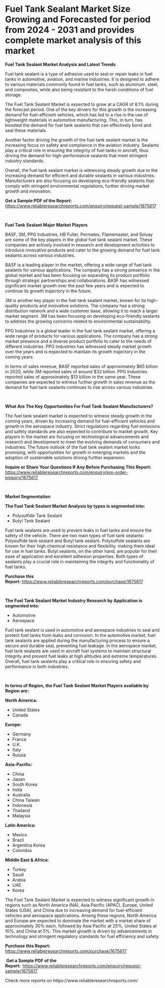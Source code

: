 <p><h1>Fuel Tank Sealant Market Size Growing and Forecasted for period from 2024 - 2031 and provides complete market analysis of this market</h1></p><p><strong>Fuel Tank Sealant Market Analysis and Latest Trends</strong></p>
<p><p>Fuel tank sealant is a type of adhesive used to seal or repair leaks in fuel tanks in automotive, aviation, and marine industries. It is designed to adhere to various materials commonly found in fuel tanks, such as aluminum, steel, and composites, while also being resistant to the harsh conditions of fuel storage.</p><p>The Fuel Tank Sealant Market is expected to grow at a CAGR of 8.1% during the forecast period. One of the key drivers for this growth is the increasing demand for fuel-efficient vehicles, which has led to a rise in the use of lightweight materials in automotive manufacturing. This, in turn, has boosted the demand for fuel tank sealants that can effectively bond and seal these materials.</p><p>Another factor driving the growth of the fuel tank sealant market is the increasing focus on safety and compliance in the aviation industry. Sealants play a critical role in ensuring the integrity of fuel tanks in aircraft, thus driving the demand for high-performance sealants that meet stringent industry standards.</p><p>Overall, the fuel tank sealant market is witnessing steady growth due to the increasing demand for efficient and durable sealants in various industries. Manufacturers are also focusing on developing eco-friendly sealants that comply with stringent environmental regulations, further driving market growth and innovation.</p></p>
<p><strong>Get a Sample PDF of the Report:&nbsp;</strong> <a href="https://www.reliableresearchreports.com/enquiry/request-sample/1675617">https://www.reliableresearchreports.com/enquiry/request-sample/1675617</a></p>
<p>&nbsp;</p>
<p><strong>Fuel Tank Sealant Major Market Players</strong></p>
<p><p>BASF, 3M, PPG Industries, HB Fuller, Permatex, Flamemaster, and Solvay are some of the key players in the global fuel tank sealant market. These companies are actively involved in research and development activities to introduce innovative products and cater to the growing demand for fuel tank sealants across various industries.</p><p>BASF is a leading player in the market, offering a wide range of fuel tank sealants for various applications. The company has a strong presence in the global market and has been focusing on expanding its product portfolio through strategic partnerships and collaborations. BASF has witnessed significant market growth over the past few years and is expected to continue its growth trajectory in the future.</p><p>3M is another key player in the fuel tank sealant market, known for its high-quality products and innovative solutions. The company has a strong distribution network and a wide customer base, allowing it to reach a larger market segment. 3M has been focusing on developing eco-friendly sealants to address the growing concerns related to environmental sustainability.</p><p>PPG Industries is a global leader in the fuel tank sealant market, offering a wide range of products for various applications. The company has a strong market presence and a diverse product portfolio to cater to the needs of different industries. PPG Industries has witnessed steady market growth over the years and is expected to maintain its growth trajectory in the coming years.</p><p>In terms of sales revenue, BASF reported sales of approximately $65 billion in 2020, while 3M reported sales of around $32 billion. PPG Industries reported sales of approximately $13 billion in the same year. These companies are expected to witness further growth in sales revenue as the demand for fuel tank sealants continues to rise across various industries.</p></p>
<p>&nbsp;</p>
<p><strong>What Are The Key Opportunities For Fuel Tank Sealant Manufacturers?</strong></p>
<p><p>The fuel tank sealant market is expected to witness steady growth in the coming years, driven by increasing demand for fuel-efficient vehicles and growth in the aerospace industry. Strict regulations regarding fuel emissions and safety standards are also expected to contribute to market growth. Key players in the market are focusing on technological advancements and research and development to meet the evolving demands of consumers and industries. The future outlook of the fuel tank sealant market looks promising, with opportunities for growth in emerging markets and the adoption of sustainable solutions driving further expansion.</p></p>
<p><strong>Inquire or Share Your Questions If Any Before Purchasing This Report:</strong> <a href="https://www.reliableresearchreports.com/enquiry/pre-order-enquiry/1675617">https://www.reliableresearchreports.com/enquiry/pre-order-enquiry/1675617</a></p>
<p>&nbsp;</p>
<p><strong>Market Segmentation</strong></p>
<p><strong>The Fuel Tank Sealant Market Analysis by types is segmented into:</strong></p>
<p><ul><li>Polysulfide Tank Sealant</li><li>Butyl Tank Sealant</li></ul></p>
<p><p>Fuel tank sealants are used to prevent leaks in fuel tanks and ensure the safety of the vehicle. There are two main types of fuel tank sealants: Polysulfide tank sealant and Butyl tank sealant. Polysulfide sealants are known for their high chemical resistance and flexibility, making them ideal for use in fuel tanks. Butyl sealants, on the other hand, are popular for their ease of application and excellent adhesion properties. Both types of sealants play a crucial role in maintaining the integrity and functionality of fuel tanks.</p></p>
<p><strong>Purchase this Report:&nbsp;</strong><a href="https://www.reliableresearchreports.com/purchase/1675617">https://www.reliableresearchreports.com/purchase/1675617</a></p>
<p>&nbsp;</p>
<p><strong>The Fuel Tank Sealant Market Industry Research by Application is segmented into:</strong></p>
<p><ul><li>Automotive</li><li>Aerospace</li></ul></p>
<p><p>Fuel tank sealant is used in automotive and aerospace industries to seal and protect fuel tanks from leaks and corrosion. In the automotive market, fuel tank sealants are applied during the manufacturing process to ensure a secure and durable seal, preventing fuel leakage. In the aerospace market, fuel tank sealants are used in aircraft fuel systems to maintain structural integrity and prevent fuel leaks at high altitudes and extreme temperatures. Overall, fuel tank sealants play a critical role in ensuring safety and performance in both industries.</p></p>
<p>&nbsp;</p>
<p><strong>In terms of Region, the Fuel Tank Sealant Market Players available by Region are:</strong></p>
<p>
    <p> <strong> North America: </strong>
        <ul>
            <li>United States</li>
            <li>Canada</li>
        </ul>
        </p> 
    <p> <strong> Europe: </strong>
        <ul>
            <li>Germany</li>
            <li>France</li>
            <li>U.K.</li>
            <li>Italy</li>
            <li>Russia</li>
        </ul>
        </p> 
    <p> <strong> Asia-Pacific: </strong>
        <ul>
            <li>China</li>
            <li>Japan</li>
            <li>South Korea</li>
            <li>India</li>
            <li>Australia</li>
            <li>China Taiwan</li>
            <li>Indonesia</li>
            <li>Thailand</li>
            <li>Malaysia</li>
        </ul>
        </p> 
    <p> <strong> Latin America: </strong>
        <ul>
            <li>Mexico</li>
            <li>Brazil</li>
            <li>Argentina Korea</li>
            <li>Colombia</li>
        </ul>
        </p> 
    <p> <strong> Middle East & Africa: </strong>
        <ul>
            <li>Turkey</li>
            <li>Saudi</li>
            <li>Arabia</li>
            <li>UAE</li>
            <li>Korea</li>
        </ul>
    </p>
    </p>
<p><p>The Fuel Tank Sealant Market is expected to witness significant growth in regions such as North America (NA), Asia Pacific (APAC), Europe, United States (USA), and China due to increasing demand for fuel-efficient vehicles and aerospace applications. Among these regions, North America and Europe are expected to dominate the market with a market share of approximately 30% each, followed by Asia Pacific at 25%, United States at 10%, and China at 5%. This market growth is driven by advancements in technology and stringent regulatory standards for fuel efficiency and safety.</p></p>
<p><strong>Purchase this Report: </strong><a href="https://www.reliableresearchreports.com/purchase/1675617">https://www.reliableresearchreports.com/purchase/1675617</a></p>
<p>&nbsp;<strong>Get a Sample PDF of the Report:&nbsp;&nbsp;</strong><a href="https://www.reliableresearchreports.com/enquiry/request-sample/1675617">https://www.reliableresearchreports.com/enquiry/request-sample/1675617</a></p>
<p><strong></strong></p>
<p>Check more reports on https://www.reliableresearchreports.com/</p>